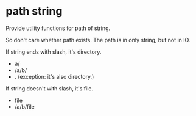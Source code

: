 # path string

Provide utility functions for path of string.

So don't care whether path exists. The path is in only string, but not in IO.

If string ends with slash, it's directory.

- a/
- /a/b/
- . (exception: it's also directory.)

If string doesn't with slash, it's file.

- file
- /a/b/file
